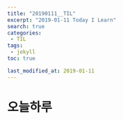 ```yaml
---
title: "20190111__TIL"
excerpt: "2019-01-11 Today I Learn"
search: true
categories:
 - TIL
tags:
 - jekyll
toc: true

last_modified_at: 2019-01-11
---
```


# 오늘하루


